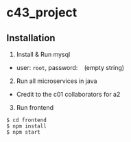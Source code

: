 # c43_project

## Installation

1. Install & Run mysql
  - user: `root`, password: ` ` (empty string)
2. Run all microservices in java
  - Credit to the c01 collaborators for a2
3. Run frontend
```
$ cd frontend
$ npm install
$ npm start
```
